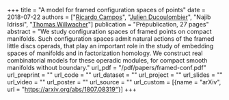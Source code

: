 +++
title = "A model for framed configuration spaces of points"
date = 2018-07-22
authors = ["[Ricardo Campos](https://www.math.univ-paris13.fr/~campos/)", "[Julien Ducoulombier](http://ducoulombier-math.esy.es/)", "Najib Idrissi", "[Thomas Willwacher](https://www.math.ethz.ch/research/mathematical-physics/thomas-willwacher.html)"]
publication = "Prépublication, 27 pages"
abstract = "We study configuration spaces of framed points on compact manifolds. Such configuration spaces admit natural actions of the framed little discs operads, that play an important role in the study of embedding spaces of manifolds and in factorization homology. We construct real combinatorial models for these operadic modules, for compact smooth manifolds without boundary."
url_pdf = "/pdf/papers/framed-conf.pdf"
url_preprint = ""
url_code = ""
url_dataset = ""
url_project = ""
url_slides = ""
url_video = ""
url_poster = ""
url_source = ""
url_custom = [{name = "arXiv", url = "https://arxiv.org/abs/1807.08319"}]
+++
